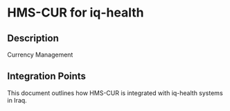 # HMS-CUR for iq-health

## Description

Currency Management

## Integration Points

This document outlines how HMS-CUR is integrated with iq-health systems in Iraq.
